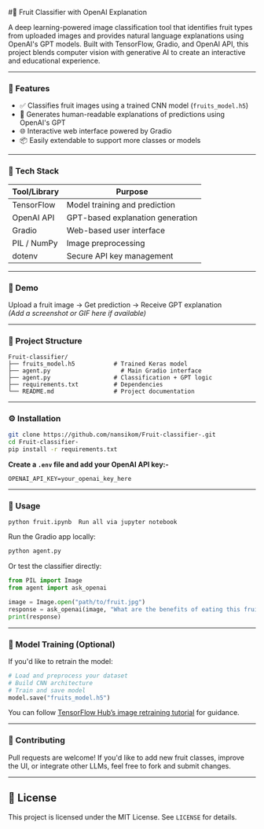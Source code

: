 #🍓 Fruit Classifier with OpenAI Explanation

A deep learning-powered image classification tool that identifies fruit types from uploaded images and provides natural language explanations using OpenAI's GPT models. Built with TensorFlow, Gradio, and OpenAI API, this project blends computer vision with generative AI to create an interactive and educational experience.

---

### 🚀 Features

- ✅ Classifies fruit images using a trained CNN model (`fruits_model.h5`)
- 🧠 Generates human-readable explanations of predictions using OpenAI's GPT
- 🌐 Interactive web interface powered by Gradio
- 📦 Easily extendable to support more classes or models

---

### 🧰 Tech Stack

| Tool/Library     | Purpose                          |
|------------------|----------------------------------|
| TensorFlow       | Model training and prediction    |
| OpenAI API       | GPT-based explanation generation |
| Gradio           | Web-based user interface         |
| PIL / NumPy      | Image preprocessing              |
| dotenv           | Secure API key management        |

---

### 📸 Demo

Upload a fruit image → Get prediction → Receive GPT explanation  
*(Add a screenshot or GIF here if available)*

---

### 📂 Project Structure

```
Fruit-classifier/
├── fruits_model.h5           # Trained Keras model
├── agent.py                    # Main Gradio interface
├── agent.py                  # Classification + GPT logic
├── requirements.txt          # Dependencies
└── README.md                 # Project documentation
```

---

### ⚙️ Installation

```bash
git clone https://github.com/nansikom/Fruit-classifier-.git
cd Fruit-classifier-
pip install -r requirements.txt
```

__Create a `.env` file and add your OpenAI API key:-__

```
OPENAI_API_KEY=your_openai_key_here
```

---

### 🧪 Usage
```To run the trained model:
python fruit.ipynb  Run all via jupyter notebook
```
Run the Gradio app locally:

```bash
python agent.py
```

Or test the classifier directly:

```python
from PIL import Image
from agent import ask_openai

image = Image.open("path/to/fruit.jpg")
response = ask_openai(image, "What are the benefits of eating this fruit?")
print(response)
```

---

### 🧠 Model Training (Optional)

If you'd like to retrain the model:

```python
# Load and preprocess your dataset
# Build CNN architecture
# Train and save model
model.save("fruits_model.h5")
```

You can follow [TensorFlow Hub’s image retraining tutorial](https://tensorflow.google.cn/hub/tutorials/tf2_image_retraining?hl=en) for guidance.

---

### 🤝 Contributing

Pull requests are welcome! If you'd like to add new fruit classes, improve the UI, or integrate other LLMs, feel free to fork and submit changes.

---

## 📄 License

This project is licensed under the MIT License. See `LICENSE` for details.

